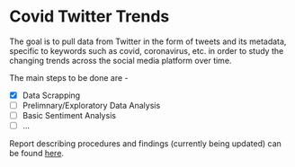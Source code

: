 # Covid Twitter Trends

The goal is to pull data from Twitter in the form of tweets and its metadata, specific to keywords such as covid, coronavirus, etc. in order to study the changing trends across the social media platform over time.

The main steps to be done are -

- [X] Data Scrapping
- [ ] Prelimnary/Exploratory Data Analysis
- [ ] Basic Sentiment Analysis
- [ ] ...

Report describing procedures and findings (currently being updated) can be found [here](./report.md).